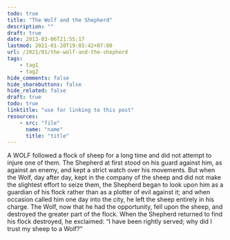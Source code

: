 ```yaml
---
todo: true
title: "The Wolf and the Shepherd"
description: ""
draft: true
date: 2013-03-06T21:55:17
lastmod: 2021-01-20T19:03:42+07:00
url: /2021/01/the-wolf-and-the-shepherd
tags:
    - tag1
    - tag2
hide_comments: false
hide_sharebuttons: false
hide_related: false
draft: true
todo: true
linktitle: "use for linking to this post"
resources:
    - src: "file"
      name: "name"
      title: "title"
---
```


A WOLF followed a flock of sheep for a long time and did not attempt to injure one of them. The Shepherd at first stood on his guard against him, as against an enemy, and kept a strict watch over his movements. But when the Wolf, day after day, kept in the company of the sheep and did not make the slightest effort to seize them, the Shepherd began to look upon him as a guardian of his flock rather than as a plotter of evil against it; and when occasion called him one day into the city, he left the sheep entirely in his charge. The Wolf, now that he had the opportunity, fell upon the sheep, and destroyed the greater part of the flock. When the Shepherd returned to find his flock destroyed, he exclaimed: “I have been rightly served; why did I trust my sheep to a Wolf?”
